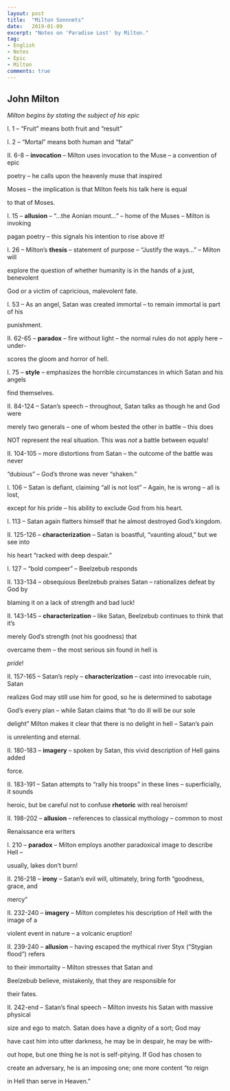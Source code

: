 ```yaml
---
layout: post
title:  "Milton Sonnnets"
date:   2019-01-09
excerpt: "Notes on 'Paradise Lost' by Milton."
tag:
- English
- Notes
- Epic
- Milton
comments: true
---
```

## John Milton

*Milton begins by stating the subject of his epic*

l. 1 – “Fruit” means both fruit and “result”

l. 2 – “Mortal” means both human and “fatal”

II. 6-8 – **<span class="underline">invocation</span>** – Milton uses invocation to the Muse – a convention of epic

poetry – he calls upon the heavenly muse that inspired

<span class="underline">Moses</span> – the implication is that Milton feels his talk here is equal

to that of Moses.

l. 15 – **<span class="underline">allusion</span>** – “…the Aonian mount…” – home of the Muses – Milton is invoking

pagan poetry – this signals his intention to rise above it\!

l. 26 – Milton’s **<span class="underline">thesis</span>** – statement of purpose – “Justify the ways…” – Milton will

explore the question of whether humanity is in the hands of a just, benevolent

God or a victim of capricious, malevolent fate.

l. 53 – As an angel, Satan was created immortal – to remain immortal is part of his

punishment.

II. 62-65 – **<span class="underline">paradox</span>** – fire without light – the normal rules do not apply here – under-

scores the gloom and horror of hell.

l. 75 – **<span class="underline">style</span>** – emphasizes the horrible circumstances in which Satan and his angels

find themselves.

II. 84-124 – Satan’s speech – throughout, Satan talks as though he and God were

merely two generals – one of whom bested the other in battle – this does

NOT represent the real situation. This was *not* a battle between equals\!

II. 104-105 – more distortions from Satan – the outcome of the battle was never

“dubious” – God’s throne was never “shaken.”

l. 106 – Satan is defiant, claiming “all is not lost” – Again, he is wrong – all <span class="underline">is</span> lost,

except for his pride – his ability to exclude God from his heart.

l. 113 – Satan again flatters himself that he almost destroyed God’s kingdom.

II. 125-126 – **<span class="underline">characterization</span>** – Satan is boastful, “vaunting aloud,” but we see into

his heart “racked with deep despair.”

l. 127 – “bold compeer” – Beelzebub responds

II. 133-134 – obsequious Beelzebub praises Satan – rationalizes defeat by God by

blaming it on a lack of strength and bad luck\!

II. 143-145 – **<span class="underline">characterization</span>** – like Satan, Beelzebub continues to think that it’s

merely God’s strength (not his goodness) that

overcame them – the most serious sin found in hell is

*<span class="underline">pride</span>*\!

II. 157-165 – Satan’s reply – **<span class="underline">characterization</span>** – cast into irrevocable ruin, Satan

realizes God may still use him for good, so he is determined to sabotage

God’s every plan – while Satan claims that “to do ill will be our sole

delight” Milton makes it clear that there is no delight in hell – Satan’s pain

is unrelenting and eternal.

II. 180-183 – **<span class="underline">imagery</span>** – spoken by Satan, this vivid description of Hell gains added

force.

II. 183-191 – Satan attempts to “rally his troops” in these lines – superficially, it <span class="underline">sounds</span>

heroic, but be careful not to confuse **<span class="underline">rhetoric</span>** with real heroism\!

II. 198-202 – **<span class="underline">allusion</span>** – references to classical mythology – common to most

Renaissance era writers

l. 210 – **<span class="underline">paradox</span>** – Milton employs another paradoxical image to describe Hell –

usually, lakes don’t burn\!

II. 216-218 – **<span class="underline">irony</span>** – Satan’s evil will, ultimately, bring forth “goodness, grace, and

mercy”

II. 232-240 – **<span class="underline">imagery</span>** – Milton completes his description of Hell with the image of a

violent event in nature – a volcanic eruption\!

II. 239-240 – **<span class="underline">allusion</span>** – having escaped the mythical river Styx (“Stygian flood”) refers

to their immortality – Milton stresses that Satan and

Beelzebub believe, mistakenly, that they are responsible for

their fates.

II. 242-end – Satan’s final speech – Milton invests his Satan with massive physical

size and ego to match. Satan does have a dignity of a sort; God may

have cast him into utter darkness, he may be in despair, he may be with-

out hope, but one thing he is not is self-pitying. If God has chosen to

create an adversary, he is an imposing one; one more content “to reign

in Hell than serve in Heaven.”
